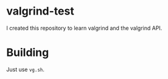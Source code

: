 # valgrind-test

I created this repository to learn valgrind and the valgrind API.

# Building

Just use `vg.sh`.
